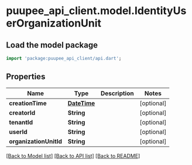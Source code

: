 # puupee_api_client.model.IdentityUserOrganizationUnit

## Load the model package
```dart
import 'package:puupee_api_client/api.dart';
```

## Properties
Name | Type | Description | Notes
------------ | ------------- | ------------- | -------------
**creationTime** | [**DateTime**](DateTime.md) |  | [optional] 
**creatorId** | **String** |  | [optional] 
**tenantId** | **String** |  | [optional] 
**userId** | **String** |  | [optional] 
**organizationUnitId** | **String** |  | [optional] 

[[Back to Model list]](../README.md#documentation-for-models) [[Back to API list]](../README.md#documentation-for-api-endpoints) [[Back to README]](../README.md)


